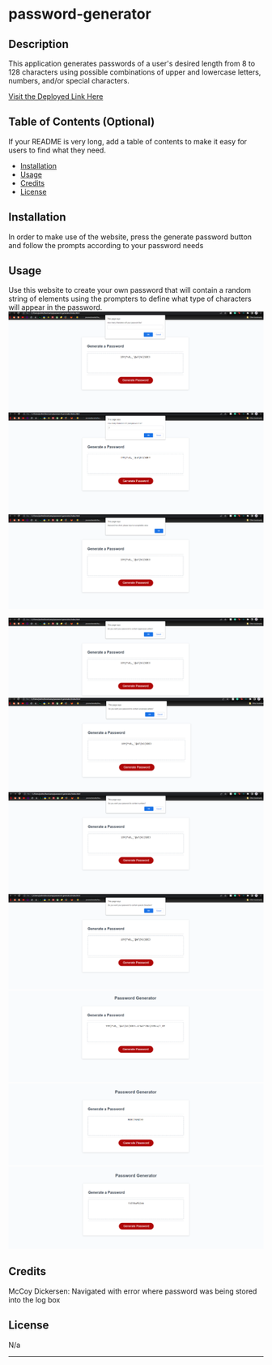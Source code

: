 # password-generator
## Description 

This application generates passwords of a user's desired length from 8 to 128 characters using possible combinations of upper and lowercase letters, numbers, and/or special characters.

[Visit the Deployed Link Here](https://joshmatsumoto.github.io/password-generator/)


## Table of Contents (Optional)

If your README is very long, add a table of contents to make it easy for users to find what they need.

* [Installation](#installation)
* [Usage](#usage)
* [Credits](#credits)
* [License](#license)


## Installation

In order to make use of the website, press the generate password button and follow the prompts according to  your password needs

## Usage 

Use this website to create your own password that will contain a random string of elements using the prompters to define what type of characters will appear in the password.
![password length prompt](https://github.com/joshmatsumoto/password-generator/blob/main/assets/images/passlength.png?raw=true)
![password is too short example](https://github.com/joshmatsumoto/password-generator/blob/main/assets/images/passtooshort.png?raw=true)
![resulting alert](https://github.com/joshmatsumoto/password-generator/blob/main/assets/images/passtooshortalert.png?raw=true)

![charachter set conditions](https://github.com/joshmatsumoto/password-generator/blob/main/assets/images/ucasecond.png?raw=true)
![charachter set conditions](https://github.com/joshmatsumoto/password-generator/blob/main/assets/images/lcasecond.png?raw=true)
![charachter set conditions](https://github.com/joshmatsumoto/password-generator/blob/main/assets/images/numcond.png?raw=true)
![charachter set conditions](https://github.com/joshmatsumoto/password-generator/blob/main/assets/images/speccond.png?raw=true)
![password example with all conditions applied](https://github.com/joshmatsumoto/password-generator/blob/main/assets/images/allcond.png?raw=true)
![password example with only uppercase condition applied](https://github.com/joshmatsumoto/password-generator/blob/main/assets/images/ucaseonly.png?raw=true)
![password example with lowercase and uppercase conditions applied](https://github.com/joshmatsumoto/password-generator/blob/main/assets/images/ucaseandlcase.PNG?raw=true)

## Credits

McCoy Dickersen: Navigated with error where password was being stored into the log box


## License

N/a

---